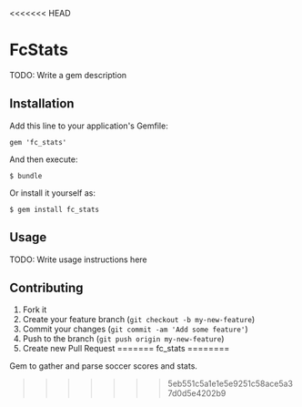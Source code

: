 <<<<<<< HEAD
# FcStats

TODO: Write a gem description

## Installation

Add this line to your application's Gemfile:

    gem 'fc_stats'

And then execute:

    $ bundle

Or install it yourself as:

    $ gem install fc_stats

## Usage

TODO: Write usage instructions here

## Contributing

1. Fork it
2. Create your feature branch (`git checkout -b my-new-feature`)
3. Commit your changes (`git commit -am 'Add some feature'`)
4. Push to the branch (`git push origin my-new-feature`)
5. Create new Pull Request
=======
fc_stats
========

Gem to gather and parse soccer scores and stats.
>>>>>>> 5eb551c5a1e1e5e9251c58ace5a37d0d5e4202b9
